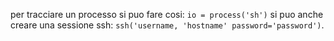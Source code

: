 per tracciare un processo si puo fare cosi:
`io = process('sh')` si puo anche creare una sessione ssh: `ssh('username, 'hostname' password='password')`.


